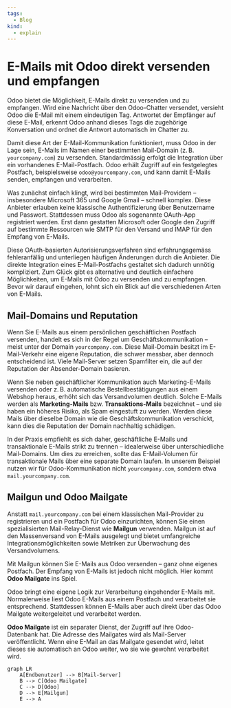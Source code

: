 ```yaml
---
tags:
  - Blog
kind:
  - explain
---
```

# E-Mails mit Odoo direkt versenden und empfangen

Odoo bietet die Möglichkeit, E-Mails direkt zu versenden und zu empfangen. Wird eine Nachricht über den Odoo-Chatter versendet, versieht Odoo die E-Mail mit einem eindeutigen Tag. Antwortet der Empfänger auf diese E-Mail, erkennt Odoo anhand dieses Tags die zugehörige Konversation und ordnet die Antwort automatisch im Chatter zu.

Damit diese Art der E-Mail-Kommunikation funktioniert, muss Odoo in der Lage sein, E-Mails im Namen einer bestimmten Mail-Domain (z. B. `yourcompany.com`) zu versenden. Standardmässig erfolgt die Integration über ein vorhandenes E-Mail-Postfach. Odoo erhält Zugriff auf ein festgelegtes Postfach, beispielsweise `odoo@yourcompany.com`, und kann damit E-Mails senden, empfangen und verarbeiten.

Was zunächst einfach klingt, wird bei bestimmten Mail-Providern – insbesondere Microsoft 365 und Google Gmail – schnell komplex. Diese Anbieter erlauben keine klassische Authentifizierung über Benutzername und Passwort. Stattdessen muss Odoo als sogenannte OAuth-App registriert werden. Erst dann gestatten Microsoft oder Google den Zugriff auf bestimmte Ressourcen wie SMTP für den Versand und IMAP für den Empfang von E-Mails.

Diese OAuth-basierten Autorisierungsverfahren sind erfahrungsgemäss fehleranfällig und unterliegen häufigen Änderungen durch die Anbieter. Die direkte Integration eines E-Mail-Postfachs gestaltet sich dadurch unnötig kompliziert. Zum Glück gibt es alternative und deutlich einfachere Möglichkeiten, um E-Mails mit Odoo zu versenden und zu empfangen. Bevor wir darauf eingehen, lohnt sich ein Blick auf die verschiedenen Arten von E-Mails.

## Mail-Domains und Reputation

Wenn Sie E-Mails aus einem persönlichen geschäftlichen Postfach versenden, handelt es sich in der Regel um Geschäftskommunikation – meist unter der Domain `yourcompany.com`. Diese Mail-Domain besitzt im E-Mail-Verkehr eine eigene Reputation, die schwer messbar, aber dennoch entscheidend ist. Viele Mail-Server setzen Spamfilter ein, die auf der Reputation der Absender-Domain basieren.

Wenn Sie neben geschäftlicher Kommunikation auch Marketing-E-Mails versenden oder z. B. automatische Bestellbestätigungen aus einem Webshop heraus, erhöht sich das Versandvolumen deutlich. Solche E-Mails werden als **Marketing-Mails** bzw. **Transaktions-Mails** bezeichnet – und sie haben ein höheres Risiko, als Spam eingestuft zu werden. Werden diese Mails über dieselbe Domain wie die Geschäftskommunikation verschickt, kann dies die Reputation der Domain nachhaltig schädigen.

In der Praxis empfiehlt es sich daher, geschäftliche E-Mails und transaktionale E-Mails strikt zu trennen – idealerweise über unterschiedliche Mail-Domains. Um dies zu erreichen, sollte das E-Mail-Volumen für transaktionale Mails über eine separate Domain laufen. In unserem Beispiel nutzen wir für Odoo-Kommunikation nicht `yourcompany.com`, sondern etwa `mail.yourcompany.com`.

## Mailgun und Odoo Mailgate

Anstatt `mail.yourcompany.com` bei einem klassischen Mail-Provider zu registrieren und ein Postfach für Odoo einzurichten, können Sie einen spezialisierten Mail-Relay-Dienst wie **Mailgun** verwenden. Mailgun ist auf den Massenversand von E-Mails ausgelegt und bietet umfangreiche Integrationsmöglichkeiten sowie Metriken zur Überwachung des Versandvolumens.

Mit Mailgun können Sie E-Mails aus Odoo versenden – ganz ohne eigenes Postfach. Der Empfang von E-Mails ist jedoch nicht möglich. Hier kommt **Odoo Mailgate** ins Spiel.

Odoo bringt eine eigene Logik zur Verarbeitung eingehender E-Mails mit. Normalerweise liest Odoo E-Mails aus einem Postfach und verarbeitet sie entsprechend. Stattdessen können E-Mails aber auch direkt über das Odoo Mailgate weitergeleitet und verarbeitet werden.

**Odoo Mailgate** ist ein separater Dienst, der Zugriff auf Ihre Odoo-Datenbank hat. Die Adresse des Mailgates wird als Mail-Server veröffentlicht. Wenn eine E-Mail an das Mailgate gesendet wird, leitet dieses sie automatisch an Odoo weiter, wo sie wie gewohnt verarbeitet wird.


```mermaid
graph LR
    A[Endbenutzer] --> B[Mail-Server]
    B --> C[Odoo Mailgate]
    C --> D[Odoo]
    D --> E[Mailgun]
    E --> A
```
